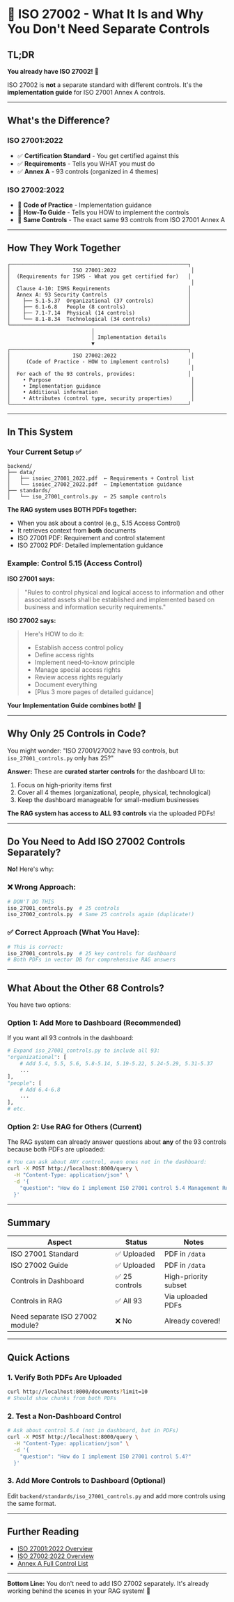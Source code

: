 # 📘 ISO 27002 - What It Is and Why You Don't Need Separate Controls

## TL;DR

**You already have ISO 27002!** 🎉

ISO 27002 is **not** a separate standard with different controls. It's the **implementation guide** for ISO 27001 Annex A controls.

---

## What's the Difference?

### ISO 27001:2022
- ✅ **Certification Standard** - You get certified against this
- ✅ **Requirements** - Tells you WHAT you must do
- ✅ **Annex A** - 93 controls (organized in 4 themes)

### ISO 27002:2022
- 📖 **Code of Practice** - Implementation guidance
- 📖 **How-To Guide** - Tells you HOW to implement the controls
- 📖 **Same Controls** - The exact same 93 controls from ISO 27001 Annex A

---

## How They Work Together

```
┌─────────────────────────────────────────────────────────┐
│                    ISO 27001:2022                        │
│  (Requirements for ISMS - What you get certified for)   │
│                                                          │
│  Clause 4-10: ISMS Requirements                         │
│  Annex A: 93 Security Controls                          │
│    ├── 5.1-5.37  Organizational (37 controls)           │
│    ├── 6.1-6.8   People (8 controls)                    │
│    ├── 7.1-7.14  Physical (14 controls)                 │
│    └── 8.1-8.34  Technological (34 controls)            │
└─────────────────────────────────────────────────────────┘
                           │
                           │ Implementation details
                           ▼
┌─────────────────────────────────────────────────────────┐
│                    ISO 27002:2022                        │
│     (Code of Practice - HOW to implement controls)      │
│                                                          │
│  For each of the 93 controls, provides:                 │
│    • Purpose                                             │
│    • Implementation guidance                             │
│    • Additional information                              │
│    • Attributes (control type, security properties)      │
└─────────────────────────────────────────────────────────┘
```

---

## In This System

### Your Current Setup ✅

```
backend/
├── data/
│   ├── isoiec_27001_2022.pdf  ← Requirements + Control list
│   └── isoiec_27002_2022.pdf  ← Implementation guidance
├── standards/
│   └── iso_27001_controls.py  ← 25 sample controls
```

**The RAG system uses BOTH PDFs together:**
- When you ask about a control (e.g., 5.15 Access Control)
- It retrieves context from **both** documents
- ISO 27001 PDF: Requirement and control statement
- ISO 27002 PDF: Detailed implementation guidance

### Example: Control 5.15 (Access Control)

**ISO 27001 says:**
> "Rules to control physical and logical access to information and other associated assets shall be established and implemented based on business and information security requirements."

**ISO 27002 says:**
> Here's HOW to do it:
> - Establish access control policy
> - Define access rights
> - Implement need-to-know principle
> - Manage special access rights
> - Review access rights regularly
> - Document everything
> - [Plus 3 more pages of detailed guidance]

**Your Implementation Guide combines both!** 🎯

---

## Why Only 25 Controls in Code?

You might wonder: "ISO 27001/27002 have 93 controls, but `iso_27001_controls.py` only has 25?"

**Answer:** These are **curated starter controls** for the dashboard UI to:
1. Focus on high-priority items first
2. Cover all 4 themes (organizational, people, physical, technological)
3. Keep the dashboard manageable for small-medium businesses

**The RAG system has access to ALL 93 controls** via the uploaded PDFs!

---

## Do You Need to Add ISO 27002 Controls Separately?

**No!** Here's why:

### ❌ Wrong Approach:
```python
# DON'T DO THIS
iso_27001_controls.py  # 25 controls
iso_27002_controls.py  # Same 25 controls again (duplicate!)
```

### ✅ Correct Approach (What You Have):
```python
# This is correct:
iso_27001_controls.py  # 25 key controls for dashboard
# Both PDFs in vector DB for comprehensive RAG answers
```

---

## What About the Other 68 Controls?

You have two options:

### Option 1: Add More to Dashboard (Recommended)
If you want all 93 controls in the dashboard:

```python
# Expand iso_27001_controls.py to include all 93:
"organizational": [
    # Add 5.4, 5.5, 5.6, 5.8-5.14, 5.19-5.22, 5.24-5.29, 5.31-5.37
    ...
],
"people": [
    # Add 6.4-6.8
    ...
],
# etc.
```

### Option 2: Use RAG for Others (Current)
The RAG system can already answer questions about **any** of the 93 controls because both PDFs are uploaded:

```bash
# You can ask about ANY control, even ones not in the dashboard:
curl -X POST http://localhost:8000/query \
  -H "Content-Type: application/json" \
  -d '{
    "question": "How do I implement ISO 27001 control 5.4 Management Responsibilities?"
  }'
```

---

## Summary

| Aspect | Status | Notes |
|--------|--------|-------|
| ISO 27001 Standard | ✅ Uploaded | PDF in `/data` |
| ISO 27002 Guide | ✅ Uploaded | PDF in `/data` |
| Controls in Dashboard | ✅ 25 controls | High-priority subset |
| Controls in RAG | ✅ All 93 | Via uploaded PDFs |
| Need separate ISO 27002 module? | ❌ No | Already covered! |

---

## Quick Actions

### 1. Verify Both PDFs Are Uploaded
```bash
curl http://localhost:8000/documents?limit=10
# Should show chunks from both PDFs
```

### 2. Test a Non-Dashboard Control
```bash
# Ask about control 5.4 (not in dashboard, but in PDFs)
curl -X POST http://localhost:8000/query \
  -H "Content-Type: application/json" \
  -d '{
    "question": "How do I implement ISO 27001 control 5.4?"
  }'
```

### 3. Add More Controls to Dashboard (Optional)
Edit `backend/standards/iso_27001_controls.py` and add more controls using the same format.

---

## Further Reading

- [ISO 27001:2022 Overview](https://www.iso.org/standard/27001)
- [ISO 27002:2022 Overview](https://www.iso.org/standard/75652.html)
- [Annex A Full Control List](https://www.isms.online/iso-27001/annex-a/)

---

**Bottom Line:** You don't need to add ISO 27002 separately. It's already working behind the scenes in your RAG system! 🚀

